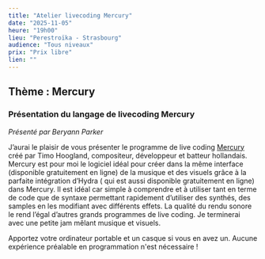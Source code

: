 ```yaml
---
title: "Atelier livecoding Mercury"
date: "2025-11-05"
heure: "19h00"
lieu: "Perestroïka - Strasbourg"
audience: "Tous niveaux"
prix: "Prix libre"
lien: ""
---
```



## Thème : Mercury 
### Présentation du langage de livecoding Mercury

*Présenté par Beryann Parker*


J’aurai le plaisir de vous présenter le programme de live coding [Mercury](https://mercury-playground.pages.dev/) créé par Timo Hoogland, compositeur, développeur et batteur hollandais. 
Mercury est pour moi le logiciel idéal pour créer dans la même interface (disponible gratuitement en ligne)  de la musique et des visuels grâce à la parfaite intégration d’Hydra ( qui est aussi disponible gratuitement en ligne) dans Mercury. 
Il est idéal car simple à comprendre et à utiliser tant en terme de code que de syntaxe permettant rapidement d’utiliser des synthés, des samples en les modifiant avec différents effets. La qualité du rendu sonore le rend l’égal d’autres grands programmes de live coding. 
Je terminerai avec une petite jam mêlant musique et visuels.


Apportez votre ordinateur portable et un casque si vous en avez un. Aucune expérience préalable en programmation n'est nécessaire ! 

